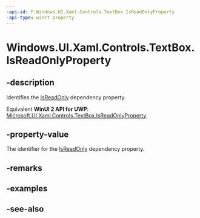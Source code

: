 ```yaml
---
-api-id: P:Windows.UI.Xaml.Controls.TextBox.IsReadOnlyProperty
-api-type: winrt property
---
```


<!-- Property syntax
public Windows.UI.Xaml.DependencyProperty IsReadOnlyProperty { get; }
-->

# Windows.UI.Xaml.Controls.TextBox.IsReadOnlyProperty

## -description
Identifies the [IsReadOnly](textbox_isreadonly.md) dependency property.

Equivalent **WinUI 2 API for UWP**: [Microsoft.UI.Xaml.Controls.TextBox.IsReadOnlyProperty](/windows/winui/api/microsoft.ui.xaml.controls.textbox.isreadonlyproperty).

## -property-value
The identifier for the [IsReadOnly](textbox_isreadonly.md) dependency property.

## -remarks

## -examples

## -see-also
